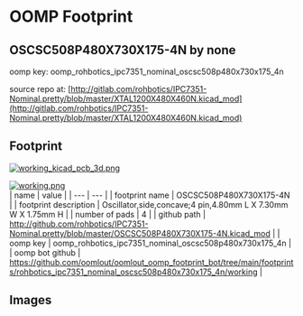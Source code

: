 # OOMP Footprint  
## OSCSC508P480X730X175-4N  by none  
  
oomp key: oomp_rohbotics_ipc7351_nominal_oscsc508p480x730x175_4n  
  
source repo at: [http://gitlab.com/rohbotics/IPC7351-Nominal.pretty/blob/master/XTAL1200X480X460N.kicad_mod](http://gitlab.com/rohbotics/IPC7351-Nominal.pretty/blob/master/XTAL1200X480X460N.kicad_mod)  
## Footprint  
  
[![working_kicad_pcb_3d.png](working_kicad_pcb_3d_600.png)](working_kicad_pcb_3d.png)  
  
[![working.png](working_600.png)](working.png)  
| name | value | 
| --- | --- | 
| footprint name | OSCSC508P480X730X175-4N | 
| footprint description | Oscillator,side,concave;4 pin,4.80mm L X 7.30mm W X 1.75mm H | 
| number of pads | 4 | 
| github path | http://github.com/rohbotics/IPC7351-Nominal.pretty/blob/master/OSCSC508P480X730X175-4N.kicad_mod | 
| oomp key | oomp_rohbotics_ipc7351_nominal_oscsc508p480x730x175_4n | 
| oomp bot github | https://github.com/oomlout/oomlout_oomp_footprint_bot/tree/main/footprints/rohbotics_ipc7351_nominal_oscsc508p480x730x175_4n/working | 
## Images  
